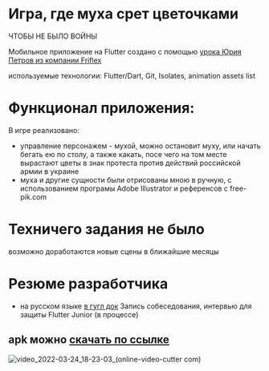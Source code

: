 # Игра, где муха срет цветочками
ЧТОБЫ НЕ БЫЛО ВОЙНЫ

Мобильное приложение на Flutter создано с помощью [урока Юрия Петров из компании Friflex](https://www.youtube.com/watch?v=B23kEm1CrX4&list=PLY8G5DMG6TiPtqZVvOsKbQFlkQqFRT48j)

используемые технологии: Flutter/Dart, Git, Isolates, animation assets list

# Функционал приложения:
В игре реализовано:
- управление персонажем - мухой, можно остановит муху, или начать бегать ею по столу, а также какать, посе чего на том месте вырастают цветы в знак протеста против действий российской армии в украине
- муха и другие сущности были отрисованы мною в ручную, с использованием програмы Adobe Illustrator и референсов с free-pik.com

# Техничего задания не было
возможно доработаются новые сцены в ближайшие месяцы

# Резюме разработчика
- на русском языке [в гугл док](https://docs.google.com/document/d/1CCfJFvgmqnxjfiOAsmCUO2wQwqHyatsAuDBLwni1FnI/edit)
Запись собеседования, интервью для защиты Flutter Junior (в процессе)

## apk можно [скачать по ссылке](https://disk.yandex.ru/d/ibFbeK1rBMezHA)




![video_2022-03-24_18-23-03_(online-video-cutter com)](https://user-images.githubusercontent.com/13994582/159960568-8f443aca-7a57-4a01-ba22-3cafb8f8e272.gif)
